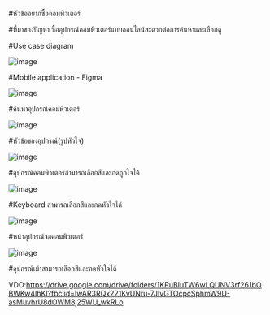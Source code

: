 #หัวข้ออยากซื้อคอมพิวเตอร์

#ที่มาของปัญหา
ซื้ออุปกรณ์คอมพิวเตอร์แบบออนไลน์สะดวกต่อการค้นหาและเลือกดู

#Use case diagram

![image](https://user-images.githubusercontent.com/86649866/159757126-73785966-6e42-4680-91fe-caec62b94954.png)

#Mobile application - Figma

![image](https://user-images.githubusercontent.com/86649866/159757822-c1034c97-3e23-465a-afec-2c48767adf7f.png)

#ค้นหาอุปกรณ์คอมพิวเตอร์


![image](https://user-images.githubusercontent.com/86649866/159757920-9adf95d6-e825-46ee-a5fb-369bcc491888.png)

#หัวข้อของอุปกรณ์(รูปหัวใจ)


![image](https://user-images.githubusercontent.com/86649866/159758024-015b2fa6-868e-4a17-a09e-24d52aa8448c.png)

#อุปกรณ์คอมพิวเตอร์สามารถเลือกสีและกดถูกใจได้



![image](https://user-images.githubusercontent.com/86649866/159758171-2440e418-2b74-413f-8c4a-03460b9c7e46.png)

#Keyboard สามารถเลือกสีและกดหัวใจได้


![image](https://user-images.githubusercontent.com/86649866/159758293-d4178c5d-fed4-4ae2-914b-400b67c8250f.png)

#หน้าอุปกรณ์จอคอมพิวเตอร์


![image](https://user-images.githubusercontent.com/86649866/159758395-b6357615-6b16-45a1-abb5-89923d04b35a.png)

#อุปกรณ์เม้าสามารถเลือกสีและกดหัวใจได้


VDO:https://drive.google.com/drive/folders/1KPuBIuTW6wLQUNV3rf261bOBWKw4IhKl?fbclid=IwAR3RQx221KvUNru-7JIvGTOcpcSphmW9U-asMuvhrU8dOWM8j25WU_wkRLo
